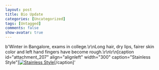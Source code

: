 ```yaml
---
layout: post
title: Bio Update
categories: [Uncategorized]
tags: [Untagged]
comments: false
show-avatar: true
---
```


b'Winter in Bangalore, exams in college.\r\nLong hair, dry lips, fairer skin color and left hand fingers have become rough.\r\n\r\n[caption id="attachment\_207" align="alignleft" width="300" caption="Stainless Style"][![Stainless Style](http://pragith.net/blog/wp-content/edited-300x168.jpg "edited")](http://pragith.net/blog/wp-content/edited.jpg)[/caption]'